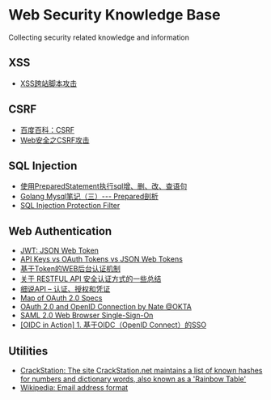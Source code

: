 # Web Security Knowledge Base
Collecting security related knowledge and information

## XSS
* [XSS跨站脚本攻击][1]

## CSRF
* [百度百科：CSRF][2]
* [Web安全之CSRF攻击][3]

## SQL Injection
* [使用PreparedStatement执行sql增、删、改、查语句][5]
* [Golang Mysql笔记（三）--- Prepared剖析][6]
* [SQL Injection Protection Filter][7]

## Web Authentication
* [JWT: JSON Web Token][9]
* [API Keys vs OAuth Tokens vs JSON Web Tokens
][12]
* [基于Token的WEB后台认证机制][10]
* [关于 RESTFUL API 安全认证方式的一些总结][11]
* [细说API – 认证、授权和凭证][13]
* [Map of OAuth 2.0 Specs][14]
* [OAuth 2.0 and OpenID Connection by Nate @OKTA ][15]
* [SAML 2.0 Web Browser Single-Sign-On][16]
* [[OIDC in Action] 1. 基于OIDC（OpenID Connect）的SSO][17]

## Utilities
* [CrackStation: The site CrackStation.net maintains a list of known hashes for numbers and dictionary words, also known as a 'Rainbow Table'][4]
* [Wikipedia: Email address format][8]

[1]: https://www.cnblogs.com/phpstudy2015-6/p/6767032.html
[2]: https://baike.baidu.com/item/CSRF/2735433?fr=aladdin
[3]: https://www.cnblogs.com/lovesong/p/5233195.html
[4]: https://crackstation.net/
[5]: https://www.jianshu.com/p/84bcb6e1632b
[6]: https://www.jianshu.com/p/ee0d2e7bef54
[7]: https://techcommunity.softwareag.com/pwiki/-/wiki/Main/SQL+Injection+Protection+Filter/pop_up
[8]: https://en.wikipedia.org/wiki/Email_address
[9]: https://jwt.io/
[10]: https://blog.csdn.net/u011537073/article/details/52177204
[11]: https://www.cnblogs.com/Irving/p/4964489.html
[12]: https://zapier.com/engineering/apikey-oauth-jwt/
[13]: https://insights.thoughtworks.cn/api-2/?hmsr=toutiao.io&utm_medium=toutiao.io&utm_source=toutiao.io
[14]: https://www.oauth.com/oauth2-servers/map-oauth-2-0-specs/
[15]: https://www.youtube.com/watch?v=996OiexHze0
[16]: https://www.ibm.com/support/knowledgecenter/en/SSEQTP_liberty/com.ibm.websphere.wlp.doc/ae/cwlp_saml_web_sso.html
[17]: https://www.cnblogs.com/linianhui/p/oidc-in-action-sso.html
